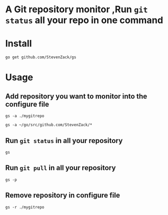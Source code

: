# A Git repository monitor ,Run `git status` all your repo in one command

# Install
```shell
go get github.com/StevenZack/gs
```

# Usage

## Add repository you want to monitor into the configure file

```shell
gs -a ./mygitrepo
```

```shell
gs -a ~/go/src/github.com/StevenZack/*
```

## Run `git status` in all your repository
```shell
gs
```

## Run `git pull` in all your repository
```shell
gs -p
```

## Remove repository in configure file
```shell
gs -r ./mygitrepo
```
